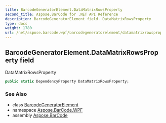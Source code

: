 ```yaml
---
title: BarcodeGeneratorElement.DataMatrixRowsProperty
second_title: Aspose.BarCode for .NET API Reference
description: BarcodeGeneratorElement field. DataMatrixRowsProperty
type: docs
weight: 1780
url: /net/aspose.barcode.wpf/barcodegeneratorelement/datamatrixrowsproperty/
---
```

## BarcodeGeneratorElement.DataMatrixRowsProperty field

DataMatrixRowsProperty

```csharp
public static DependencyProperty DataMatrixRowsProperty;
```

### See Also

* class [BarcodeGeneratorElement](../)
* namespace [Aspose.BarCode.WPF](../../barcodegeneratorelement/)
* assembly [Aspose.BarCode](../../../)


